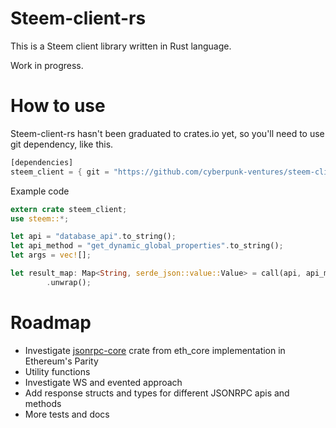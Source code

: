 # Steem-client-rs

This is a Steem client library written in Rust language.

Work in progress.

# How to use

Steem-client-rs hasn't been graduated to crates.io yet, so you'll need to use git dependency, like this.

```rust
[dependencies]
steem_client = { git = "https://github.com/cyberpunk-ventures/steem-client-rs" }
```

Example code
```rust
extern crate steem_client;
use steem::*;

let api = "database_api".to_string();
let api_method = "get_dynamic_global_properties".to_string();
let args = vec![];

let result_map: Map<String, serde_json::value::Value> = call(api, api_method, args)
        .unwrap();
```

# Roadmap

* Investigate [jsonrpc-core](https://github.com/ethcore/jsonrpc-core) crate from eth_core implementation in Ethereum's Parity
* Utility functions
* Investigate WS and evented approach
* Add response structs and types for different JSONRPC apis and methods
* More tests and docs
